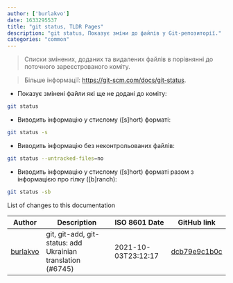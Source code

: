 ```yaml
---
author: ['burlakvo']
date: 1633295537
title: "git status, TLDR Pages"
description: "git status, Показує зміни до файлів у Git-репозиторії."
categories: "common"
---
```

> Списки змінених, доданих та видалених файлів в порівнянні до поточного зареєстрованого коміту.

> Більше інформації: <https://git-scm.com/docs/git-status>.

- Показує змінені файли які ще не додані до коміту:

```bash
git status
```

- Виводить інформацію у стислому ([s]hort) форматі:

```bash
git status -s
```

- Виводить інформацію без неконтрольованих файлів:

```bash
git status --untracked-files=no
```

- Виводить інформацію у стислому ([s]hort) форматі разом з інформацією про гілку ([b]ranch):

```bash
git status -sb
```
List of changes to this documentation


Author | Description | ISO 8601 Date | GitHub link
------|-----|-----|-----
[burlakvo](mailto:48330319+burlakvo@users.noreply.github.com) | git, git-add, git-status: add Ukrainian translation (#6745) | 2021-10-03T23:12:17 | [dcb79e9c1b0c](https://github.com/tldr-pages/tldr/commit/dcb79e9c1b0c9bf5145b99e82902ee1e0817ebc1)

